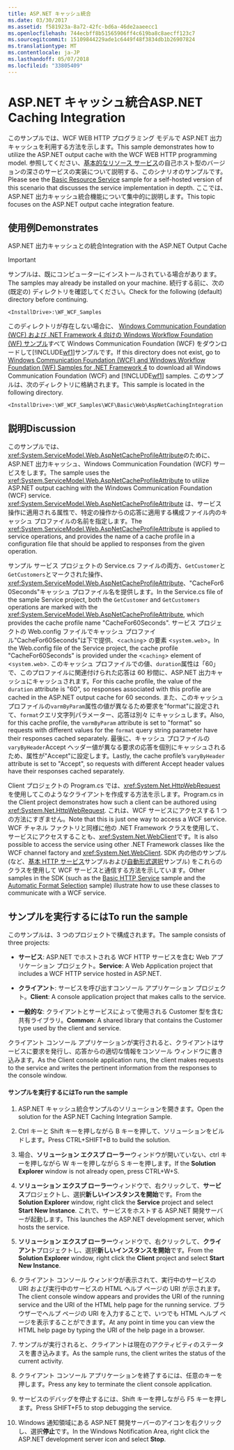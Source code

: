 ```yaml
---
title: ASP.NET キャッシュ統合
ms.date: 03/30/2017
ms.assetid: f581923a-8a72-42fc-bd6a-46de2aaeecc1
ms.openlocfilehash: 744ecbff8b51565906ff4c619ba8c8aecff123c7
ms.sourcegitcommit: 15109844229ade1c6449f48f3834db1b26907824
ms.translationtype: MT
ms.contentlocale: ja-JP
ms.lasthandoff: 05/07/2018
ms.locfileid: "33805409"
---
```

# <a name="aspnet-caching-integration"></a><span data-ttu-id="d5218-102">ASP.NET キャッシュ統合</span><span class="sxs-lookup"><span data-stu-id="d5218-102">ASP.NET Caching Integration</span></span>
<span data-ttu-id="d5218-103">このサンプルでは、WCF WEB HTTP プログラミング モデルで ASP.NET 出力キャッシュを利用する方法を示します。</span><span class="sxs-lookup"><span data-stu-id="d5218-103">This sample demonstrates how to utilize the ASP.NET output cache with the WCF WEB HTTP programming model.</span></span> <span data-ttu-id="d5218-104">参照してください、[基本的なリソース サービス](../../../../docs/framework/wcf/samples/basic-resource-service.md)の自己ホスト型のバージョンの深さのサービスの実装について説明する、このシナリオのサンプルです。</span><span class="sxs-lookup"><span data-stu-id="d5218-104">Please see the [Basic Resource Service](../../../../docs/framework/wcf/samples/basic-resource-service.md) sample for a self-hosted version of this scenario that discusses the service implementation in depth.</span></span> <span data-ttu-id="d5218-105">ここでは、ASP.NET 出力キャッシュ統合機能について集中的に説明します。</span><span class="sxs-lookup"><span data-stu-id="d5218-105">This topic focuses on the ASP.NET output cache integration feature.</span></span>  
  
## <a name="demonstrates"></a><span data-ttu-id="d5218-106">使用例</span><span class="sxs-lookup"><span data-stu-id="d5218-106">Demonstrates</span></span>  
 <span data-ttu-id="d5218-107">ASP.NET 出力キャッシュとの統合</span><span class="sxs-lookup"><span data-stu-id="d5218-107">Integration with the ASP.NET Output Cache</span></span>  
  
> [!IMPORTANT]
>  <span data-ttu-id="d5218-108">サンプルは、既にコンピューターにインストールされている場合があります。</span><span class="sxs-lookup"><span data-stu-id="d5218-108">The samples may already be installed on your machine.</span></span> <span data-ttu-id="d5218-109">続行する前に、次の (既定の) ディレクトリを確認してください。</span><span class="sxs-lookup"><span data-stu-id="d5218-109">Check for the following (default) directory before continuing.</span></span>  
>   
>  `<InstallDrive>:\WF_WCF_Samples`  
>   
>  <span data-ttu-id="d5218-110">このディレクトリが存在しない場合に、 [Windows Communication Foundation (WCF) および .NET Framework 4 向けの Windows Workflow Foundation (WF) サンプル](http://go.microsoft.com/fwlink/?LinkId=150780)すべて Windows Communication Foundation (WCF) をダウンロードして[!INCLUDE[wf1](../../../../includes/wf1-md.md)]サンプルです。</span><span class="sxs-lookup"><span data-stu-id="d5218-110">If this directory does not exist, go to [Windows Communication Foundation (WCF) and Windows Workflow Foundation (WF) Samples for .NET Framework 4](http://go.microsoft.com/fwlink/?LinkId=150780) to download all Windows Communication Foundation (WCF) and [!INCLUDE[wf1](../../../../includes/wf1-md.md)] samples.</span></span> <span data-ttu-id="d5218-111">このサンプルは、次のディレクトリに格納されます。</span><span class="sxs-lookup"><span data-stu-id="d5218-111">This sample is located in the following directory.</span></span>  
>   
>  `<InstallDrive>:\WF_WCF_Samples\WCF\Basic\Web\AspNetCachingIntegration`  
  
## <a name="discussion"></a><span data-ttu-id="d5218-112">説明</span><span class="sxs-lookup"><span data-stu-id="d5218-112">Discussion</span></span>  
 <span data-ttu-id="d5218-113">このサンプルでは、<xref:System.ServiceModel.Web.AspNetCacheProfileAttribute>のために、ASP.NET 出力キャッシュ、Windows Communication Foundation (WCF) サービスをします。</span><span class="sxs-lookup"><span data-stu-id="d5218-113">The sample uses the <xref:System.ServiceModel.Web.AspNetCacheProfileAttribute> to utilize ASP.NET output caching with the Windows Communication Foundation (WCF) service.</span></span> <span data-ttu-id="d5218-114"><xref:System.ServiceModel.Web.AspNetCacheProfileAttribute> は、サービス操作に適用される属性で、特定の操作からの応答に適用する構成ファイル内のキャッシュ プロファイルの名前を指定します。</span><span class="sxs-lookup"><span data-stu-id="d5218-114">The <xref:System.ServiceModel.Web.AspNetCacheProfileAttribute> is applied to service operations, and provides the name of a cache profile in a configuration file that should be applied to responses from the given operation.</span></span>  
  
 <span data-ttu-id="d5218-115">サンプル サービス プロジェクトの Service.cs ファイルの両方、`GetCustomer`と`GetCustomers`とマークされた操作、 <xref:System.ServiceModel.Web.AspNetCacheProfileAttribute>、"CacheFor60Seconds"キャッシュ プロファイル名を提供します。</span><span class="sxs-lookup"><span data-stu-id="d5218-115">In the Service.cs file of the sample Service project, both the `GetCustomer` and `GetCustomers` operations are marked with the <xref:System.ServiceModel.Web.AspNetCacheProfileAttribute>, which provides the cache profile name "CacheFor60Seconds".</span></span> <span data-ttu-id="d5218-116">サービス プロジェクトの Web.config ファイルでキャッシュ プロファイル"CacheFor60Seconds"は下で提供、<`caching`> の要素 <`system.web`>。</span><span class="sxs-lookup"><span data-stu-id="d5218-116">In the Web.config file of the Service project, the cache profile "CacheFor60Seconds" is provided under the <`caching`> element of <`system.web`>.</span></span> <span data-ttu-id="d5218-117">このキャッシュ プロファイルでの値、`duration`属性は「60」で、このプロファイルに関連付けられた応答は 60 秒間に、ASP.NET 出力キャッシュにキャッシュされます。</span><span class="sxs-lookup"><span data-stu-id="d5218-117">For this cache profile, the value of the `duration` attribute is "60", so responses associated with this profile are cached in the ASP.NET output cache for 60 seconds.</span></span> <span data-ttu-id="d5218-118">また、このキャッシュ プロファイルの`varmByParam`属性の値が異なるため要求を"format"に設定されて、`format`クエリ文字列パラメーター、応答は別々 にキャッシュします。</span><span class="sxs-lookup"><span data-stu-id="d5218-118">Also, for this cache profile, the `varmByParam` attribute is set to "format" so requests with different values for the `format` query string parameter have their responses cached separately.</span></span> <span data-ttu-id="d5218-119">最後に、キャッシュ プロファイルの`varyByHeader`Accept ヘッダー値が異なる要求の応答を個別にキャッシュされるため、属性が"Accept"に設定します。</span><span class="sxs-lookup"><span data-stu-id="d5218-119">Lastly, the cache profile’s `varyByHeader` attribute is set to "Accept", so requests with different Accept header values have their responses cached separately.</span></span>  
  
 <span data-ttu-id="d5218-120">Client プロジェクトの Program.cs では、<xref:System.Net.HttpWebRequest> を使用してこのようなクライアントを作成する方法を示します。</span><span class="sxs-lookup"><span data-stu-id="d5218-120">Program.cs in the Client project demonstrates how such a client can be authored using <xref:System.Net.HttpWebRequest>.</span></span> <span data-ttu-id="d5218-121">これは、WCF サービスにアクセスする 1 つの方法にすぎません。</span><span class="sxs-lookup"><span data-stu-id="d5218-121">Note that this is just one way to access a WCF service.</span></span> <span data-ttu-id="d5218-122">WCF チャネル ファクトリと同様に他の .NET Framework クラスを使用して、サービスにアクセスすることも、<xref:System.Net.WebClient>です。</span><span class="sxs-lookup"><span data-stu-id="d5218-122">It is also possible to access the service using other .NET Framework classes like the WCF channel factory and <xref:System.Net.WebClient>.</span></span> <span data-ttu-id="d5218-123">SDK 内の他のサンプル (など、[基本 HTTP サービス](../../../../docs/framework/wcf/samples/basic-http-service.md)サンプルおよび[自動形式選択](../../../../docs/framework/wcf/samples/automatic-format-selection.md)サンプル) をこれらのクラスを使用して WCF サービスと通信する方法を示しています。</span><span class="sxs-lookup"><span data-stu-id="d5218-123">Other samples in the SDK (such as the [Basic HTTP Service](../../../../docs/framework/wcf/samples/basic-http-service.md) sample and the [Automatic Format Selection](../../../../docs/framework/wcf/samples/automatic-format-selection.md) sample) illustrate how to use these classes to communicate with a WCF service.</span></span>  
  
## <a name="to-run-the-sample"></a><span data-ttu-id="d5218-124">サンプルを実行するには</span><span class="sxs-lookup"><span data-stu-id="d5218-124">To run the sample</span></span>  
 <span data-ttu-id="d5218-125">このサンプルは、3 つのプロジェクトで構成されます。</span><span class="sxs-lookup"><span data-stu-id="d5218-125">The sample consists of three projects:</span></span>  
  
-   <span data-ttu-id="d5218-126">**サービス**: ASP.NET でホストされる WCF HTTP サービスを含む Web アプリケーション プロジェクト。</span><span class="sxs-lookup"><span data-stu-id="d5218-126">**Service**: A Web Application project that includes a WCF HTTP service hosted in ASP.NET.</span></span>  
  
-   <span data-ttu-id="d5218-127">**クライアント**: サービスを呼び出すコンソール アプリケーション プロジェクト。</span><span class="sxs-lookup"><span data-stu-id="d5218-127">**Client**: A console application project that makes calls to the service.</span></span>  
  
-   <span data-ttu-id="d5218-128">**一般的な**: クライアントとサービスによって使用される Customer 型を含む共有ライブラリ。</span><span class="sxs-lookup"><span data-stu-id="d5218-128">**Common**: A shared library that contains the Customer type used by the client and service.</span></span>  
  
 <span data-ttu-id="d5218-129">クライアント コンソール アプリケーションが実行されると、クライアントはサービスに要求を発行し、応答からの適切な情報をコンソール ウィンドウに書き込みます。</span><span class="sxs-lookup"><span data-stu-id="d5218-129">As the Client console application runs, the client makes requests to the service and writes the pertinent information from the responses to the console window.</span></span>  
  
#### <a name="to-run-the-sample"></a><span data-ttu-id="d5218-130">サンプルを実行するには</span><span class="sxs-lookup"><span data-stu-id="d5218-130">To run the sample</span></span>  
  
1.  <span data-ttu-id="d5218-131">ASP.NET キャッシュ統合サンプルのソリューションを開きます。</span><span class="sxs-lookup"><span data-stu-id="d5218-131">Open the solution for the ASP.NET Caching Integration Sample.</span></span>  
  
2.  <span data-ttu-id="d5218-132">Ctrl キーと Shift キーを押しながら B キーを押して、ソリューションをビルドします。</span><span class="sxs-lookup"><span data-stu-id="d5218-132">Press CTRL+SHIFT+B to build the solution.</span></span>  
  
3.  <span data-ttu-id="d5218-133">場合、**ソリューション エクスプ ローラー**ウィンドウが開いていない、ctrl キーを押しながら W キーを押しながら S キーを押します。</span><span class="sxs-lookup"><span data-stu-id="d5218-133">If the **Solution Explorer** window is not already open, press CTRL+W+S.</span></span>  
  
4.  <span data-ttu-id="d5218-134">**ソリューション エクスプ ローラー**ウィンドウで、右クリックして、**サービス**プロジェクトし、選択**新しいインスタンスを開始**です。</span><span class="sxs-lookup"><span data-stu-id="d5218-134">From the **Solution Explorer** window, right click the **Service** project and select **Start New Instance**.</span></span> <span data-ttu-id="d5218-135">これで、サービスをホストする ASP.NET 開発サーバーが起動します。</span><span class="sxs-lookup"><span data-stu-id="d5218-135">This launches the ASP.NET development server, which hosts the service.</span></span>  
  
5.  <span data-ttu-id="d5218-136">**ソリューション エクスプ ローラー**ウィンドウで、右クリックして、**クライアント**プロジェクトし、選択**新しいインスタンスを開始**です。</span><span class="sxs-lookup"><span data-stu-id="d5218-136">From the **Solution Explorer** window, right click the **Client** project and select **Start New Instance**.</span></span>  
  
6.  <span data-ttu-id="d5218-137">クライアント コンソール ウィンドウが表示されて、実行中のサービスの URI および実行中のサービスの HTML ヘルプ ページの URI が示されます。</span><span class="sxs-lookup"><span data-stu-id="d5218-137">The client console window appears and provides the URI of the running service and the URI of the HTML help page for the running service.</span></span> <span data-ttu-id="d5218-138">ブラウザーでヘルプ ページの URI を入力することで、いつでも HTML ヘルプ ページを表示することができます。</span><span class="sxs-lookup"><span data-stu-id="d5218-138">At any point in time you can view the HTML help page by typing the URI of the help page in a browser.</span></span>  
  
7.  <span data-ttu-id="d5218-139">サンプルが実行されると、クライアントは現在のアクティビティのステータスを書き込みます。</span><span class="sxs-lookup"><span data-stu-id="d5218-139">As the sample runs, the client writes the status of the current activity.</span></span>  
  
8.  <span data-ttu-id="d5218-140">クライアント コンソール アプリケーションを終了するには、任意のキーを押します。</span><span class="sxs-lookup"><span data-stu-id="d5218-140">Press any key to terminate the client console application.</span></span>  
  
9. <span data-ttu-id="d5218-141">サービスのデバッグを停止するには、Shift キーを押しながら F5 キーを押します。</span><span class="sxs-lookup"><span data-stu-id="d5218-141">Press SHIFT+F5 to stop debugging the service.</span></span>  
  
10. <span data-ttu-id="d5218-142">Windows 通知領域にある ASP.NET 開発サーバーのアイコンを右クリックし、選択**停止**です。</span><span class="sxs-lookup"><span data-stu-id="d5218-142">In the Windows Notification Area, right click the ASP.NET development server icon and select **Stop**.</span></span>
